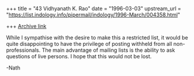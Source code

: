 +++
title = "43 Vidhyanath K. Rao"
date = "1996-03-03"
upstream_url = "https://list.indology.info/pipermail/indology/1996-March/004358.html"

+++
[Archive link](https://list.indology.info/pipermail/indology/1996-March/004358.html)


While I sympathise with the desire to make this a restricted list, it
would be quite disappointing to have the privilege of posting withheld
from all non-professionals. The main advantage of mailing lists is
the ability to ask questions of live persons. I hope that this would
not be lost.

-Nath





